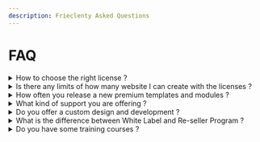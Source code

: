 ```yaml
---
description: Frieclenty Asked Questions
---
```


# FAQ

<details>

<summary>How to choose the right license ?</summary>

The license you want to get depended of that, for what you are gona to use it. For example if you are a freelancer or small web design company, you can choose the Single license, which allows you to buy and use for commercial purposes one of our templates. The web design companies and studies which are making many websites, we recommend the Premium license. The Premium license gives you rights to use all of our templates unlimited and will save you time and money. For hosting companies or businesses that want to resell directly Microweber as a SaaS solution under their brand, we recommend the Enterprise license. Let us know if you have more questions related with the licenses we offer. Thank you!

</details>

<details>

<summary>Is there any limits of how many website I can create with the licenses ?</summary>

No, there is no limit of how many websites you can create using Microweber except for the smallest Basic license which is valided for one domain. Using some of the other licences you have not any limitations of the numbers of website you can make. Each of our templates is contains more than 450 layouts in 20 differed categories.

</details>

<details>

<summary>How often you release a new premium templates and modules ?</summary>

We are working on improving Microweber on a daily basses. Releasing a new premium templates and modules is our priority and each week you can find something new in the marketplace. You can check the premium templates and modules in Microweber.org website in Templates and Modules sections.

</details>

<details>

<summary>What kind of support you are offering ?</summary>

To offer you a quality and fast support is one of the important things we are trying to provide to our customers. Our support is organized by Ticket system in general. For web studios that are needed more faster way to support we offering a direct skype group. And for a companies using our Enterprise license we offering all of it plus, Jira software management board. The direct support we offer is in an additional price from the licenses.

</details>

<details>

<summary>Do you offer a custom design and development ?</summary>

Yes, we can offer you custom design and development for projects and websites which are using Microweber and Laravel. We also can offer you a part of Microweber such as WYSYISWYG. We can also offering writing Plesk and cPanel plugins and WHMCS modules.

</details>

<details>

<summary>What is the difference between White Label and Re-seller Program ?</summary>

The differed between White Label License and our Re-seller program is that in the reseller program you are using our infrastructure like dedicate and VPS servers of Microweber, while when you are using the White Label License, you should have your own infrastructure where you are the owner of the users data and you are responsible for it.

</details>

<details>

<summary>Do you have some training courses ?</summary>

Still we don't have a much videos and tutorials of how the end user can use Microweber. We know that this is important and we will have a good library of tutorials very soon. For developer teams, web design companies and support teams we can offer an online training courses. Contact us for more information.

</details>

